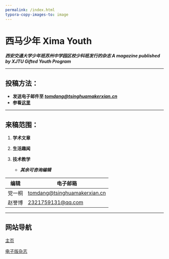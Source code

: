 ```yaml
---
permalink: /index.html
typora-copy-images-to: image
---
```






# 西马少年  Xima Youth

***西安交通大学少年班苏州中学园区校少科班发行的杂志  A magazine published by XJTU Gifted Youth Program***

---

## 投稿方法：

* **发送电子邮件至 *tomdang@tsinghuamakerxian.cn***
* **参看[这里](/Megazine-Resources)**

---

## 来稿范围：

1. **学术文章**

2. **生活趣闻**
3. **技术教学**
   * ***其余可咨询编辑*** 

编辑 | 电子邮箱
----- | --------
党一桐 | tomdang@tsinghuamakerxian.cn
赵誉博 | 2321759131@qq.com

<!--(其实我们也不正经)-->

---

## 网站导航

[主页](/)

[电子版杂志](/megazine/)